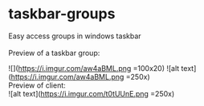 # taskbar-groups
Easy access groups in windows taskbar
<br>
<br>
Preview of a taskbar group:
<br>

![](https://i.imgur.com/aw4aBML.png =100x20)
![alt text](https://i.imgur.com/aw4aBML.png =250x)
<br>
Preview of client:
<br>
![alt text](https://i.imgur.com/t0tUUnE.png =250x)
